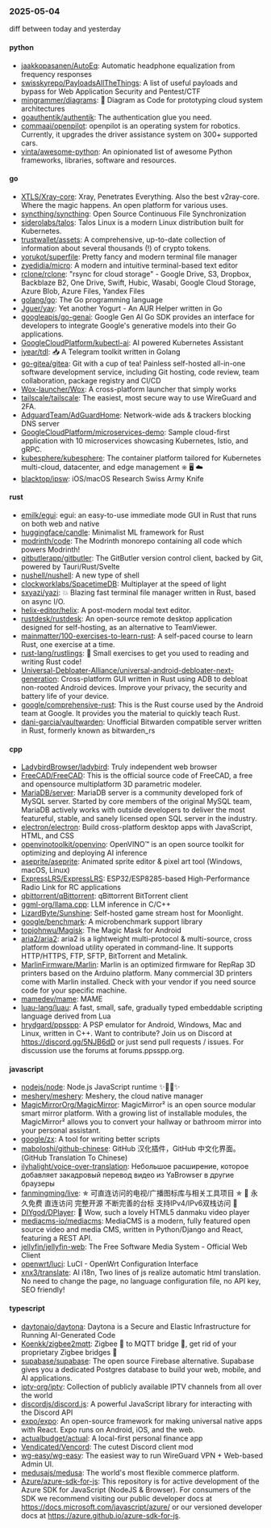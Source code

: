 ### 2025-05-04
diff between today and yesterday

#### python
* [jaakkopasanen/AutoEq](https://github.com/jaakkopasanen/AutoEq): Automatic headphone equalization from frequency responses
* [swisskyrepo/PayloadsAllTheThings](https://github.com/swisskyrepo/PayloadsAllTheThings): A list of useful payloads and bypass for Web Application Security and Pentest/CTF
* [mingrammer/diagrams](https://github.com/mingrammer/diagrams): 🎨 Diagram as Code for prototyping cloud system architectures
* [goauthentik/authentik](https://github.com/goauthentik/authentik): The authentication glue you need.
* [commaai/openpilot](https://github.com/commaai/openpilot): openpilot is an operating system for robotics. Currently, it upgrades the driver assistance system on 300+ supported cars.
* [vinta/awesome-python](https://github.com/vinta/awesome-python): An opinionated list of awesome Python frameworks, libraries, software and resources.

#### go
* [XTLS/Xray-core](https://github.com/XTLS/Xray-core): Xray, Penetrates Everything. Also the best v2ray-core. Where the magic happens. An open platform for various uses.
* [syncthing/syncthing](https://github.com/syncthing/syncthing): Open Source Continuous File Synchronization
* [siderolabs/talos](https://github.com/siderolabs/talos): Talos Linux is a modern Linux distribution built for Kubernetes.
* [trustwallet/assets](https://github.com/trustwallet/assets): A comprehensive, up-to-date collection of information about several thousands (!) of crypto tokens.
* [yorukot/superfile](https://github.com/yorukot/superfile): Pretty fancy and modern terminal file manager
* [zyedidia/micro](https://github.com/zyedidia/micro): A modern and intuitive terminal-based text editor
* [rclone/rclone](https://github.com/rclone/rclone): "rsync for cloud storage" - Google Drive, S3, Dropbox, Backblaze B2, One Drive, Swift, Hubic, Wasabi, Google Cloud Storage, Azure Blob, Azure Files, Yandex Files
* [golang/go](https://github.com/golang/go): The Go programming language
* [Jguer/yay](https://github.com/Jguer/yay): Yet another Yogurt - An AUR Helper written in Go
* [googleapis/go-genai](https://github.com/googleapis/go-genai): Google Gen AI Go SDK provides an interface for developers to integrate Google's generative models into their Go applications.
* [GoogleCloudPlatform/kubectl-ai](https://github.com/GoogleCloudPlatform/kubectl-ai): AI powered Kubernetes Assistant
* [iyear/tdl](https://github.com/iyear/tdl): 📥 A Telegram toolkit written in Golang
* [go-gitea/gitea](https://github.com/go-gitea/gitea): Git with a cup of tea! Painless self-hosted all-in-one software development service, including Git hosting, code review, team collaboration, package registry and CI/CD
* [Wox-launcher/Wox](https://github.com/Wox-launcher/Wox): A cross-platform launcher that simply works
* [tailscale/tailscale](https://github.com/tailscale/tailscale): The easiest, most secure way to use WireGuard and 2FA.
* [AdguardTeam/AdGuardHome](https://github.com/AdguardTeam/AdGuardHome): Network-wide ads & trackers blocking DNS server
* [GoogleCloudPlatform/microservices-demo](https://github.com/GoogleCloudPlatform/microservices-demo): Sample cloud-first application with 10 microservices showcasing Kubernetes, Istio, and gRPC.
* [kubesphere/kubesphere](https://github.com/kubesphere/kubesphere): The container platform tailored for Kubernetes multi-cloud, datacenter, and edge management ⎈ 🖥 ☁️
* [blacktop/ipsw](https://github.com/blacktop/ipsw): iOS/macOS Research Swiss Army Knife

#### rust
* [emilk/egui](https://github.com/emilk/egui): egui: an easy-to-use immediate mode GUI in Rust that runs on both web and native
* [huggingface/candle](https://github.com/huggingface/candle): Minimalist ML framework for Rust
* [modrinth/code](https://github.com/modrinth/code): The Modrinth monorepo containing all code which powers Modrinth!
* [gitbutlerapp/gitbutler](https://github.com/gitbutlerapp/gitbutler): The GitButler version control client, backed by Git, powered by Tauri/Rust/Svelte
* [nushell/nushell](https://github.com/nushell/nushell): A new type of shell
* [clockworklabs/SpacetimeDB](https://github.com/clockworklabs/SpacetimeDB): Multiplayer at the speed of light
* [sxyazi/yazi](https://github.com/sxyazi/yazi): 💥 Blazing fast terminal file manager written in Rust, based on async I/O.
* [helix-editor/helix](https://github.com/helix-editor/helix): A post-modern modal text editor.
* [rustdesk/rustdesk](https://github.com/rustdesk/rustdesk): An open-source remote desktop application designed for self-hosting, as an alternative to TeamViewer.
* [mainmatter/100-exercises-to-learn-rust](https://github.com/mainmatter/100-exercises-to-learn-rust): A self-paced course to learn Rust, one exercise at a time.
* [rust-lang/rustlings](https://github.com/rust-lang/rustlings): 🦀 Small exercises to get you used to reading and writing Rust code!
* [Universal-Debloater-Alliance/universal-android-debloater-next-generation](https://github.com/Universal-Debloater-Alliance/universal-android-debloater-next-generation): Cross-platform GUI written in Rust using ADB to debloat non-rooted Android devices. Improve your privacy, the security and battery life of your device.
* [google/comprehensive-rust](https://github.com/google/comprehensive-rust): This is the Rust course used by the Android team at Google. It provides you the material to quickly teach Rust.
* [dani-garcia/vaultwarden](https://github.com/dani-garcia/vaultwarden): Unofficial Bitwarden compatible server written in Rust, formerly known as bitwarden_rs

#### cpp
* [LadybirdBrowser/ladybird](https://github.com/LadybirdBrowser/ladybird): Truly independent web browser
* [FreeCAD/FreeCAD](https://github.com/FreeCAD/FreeCAD): This is the official source code of FreeCAD, a free and opensource multiplatform 3D parametric modeler.
* [MariaDB/server](https://github.com/MariaDB/server): MariaDB server is a community developed fork of MySQL server. Started by core members of the original MySQL team, MariaDB actively works with outside developers to deliver the most featureful, stable, and sanely licensed open SQL server in the industry.
* [electron/electron](https://github.com/electron/electron): Build cross-platform desktop apps with JavaScript, HTML, and CSS
* [openvinotoolkit/openvino](https://github.com/openvinotoolkit/openvino): OpenVINO™ is an open source toolkit for optimizing and deploying AI inference
* [aseprite/aseprite](https://github.com/aseprite/aseprite): Animated sprite editor & pixel art tool (Windows, macOS, Linux)
* [ExpressLRS/ExpressLRS](https://github.com/ExpressLRS/ExpressLRS): ESP32/ESP8285-based High-Performance Radio Link for RC applications
* [qbittorrent/qBittorrent](https://github.com/qbittorrent/qBittorrent): qBittorrent BitTorrent client
* [ggml-org/llama.cpp](https://github.com/ggml-org/llama.cpp): LLM inference in C/C++
* [LizardByte/Sunshine](https://github.com/LizardByte/Sunshine): Self-hosted game stream host for Moonlight.
* [google/benchmark](https://github.com/google/benchmark): A microbenchmark support library
* [topjohnwu/Magisk](https://github.com/topjohnwu/Magisk): The Magic Mask for Android
* [aria2/aria2](https://github.com/aria2/aria2): aria2 is a lightweight multi-protocol & multi-source, cross platform download utility operated in command-line. It supports HTTP/HTTPS, FTP, SFTP, BitTorrent and Metalink.
* [MarlinFirmware/Marlin](https://github.com/MarlinFirmware/Marlin): Marlin is an optimized firmware for RepRap 3D printers based on the Arduino platform. Many commercial 3D printers come with Marlin installed. Check with your vendor if you need source code for your specific machine.
* [mamedev/mame](https://github.com/mamedev/mame): MAME
* [luau-lang/luau](https://github.com/luau-lang/luau): A fast, small, safe, gradually typed embeddable scripting language derived from Lua
* [hrydgard/ppsspp](https://github.com/hrydgard/ppsspp): A PSP emulator for Android, Windows, Mac and Linux, written in C++. Want to contribute? Join us on Discord at https://discord.gg/5NJB6dD or just send pull requests / issues. For discussion use the forums at forums.ppsspp.org.

#### javascript
* [nodejs/node](https://github.com/nodejs/node): Node.js JavaScript runtime ✨🐢🚀✨
* [meshery/meshery](https://github.com/meshery/meshery): Meshery, the cloud native manager
* [MagicMirrorOrg/MagicMirror](https://github.com/MagicMirrorOrg/MagicMirror): MagicMirror² is an open source modular smart mirror platform. With a growing list of installable modules, the MagicMirror² allows you to convert your hallway or bathroom mirror into your personal assistant.
* [google/zx](https://github.com/google/zx): A tool for writing better scripts
* [maboloshi/github-chinese](https://github.com/maboloshi/github-chinese): GitHub 汉化插件，GitHub 中文化界面。 (GitHub Translation To Chinese)
* [ilyhalight/voice-over-translation](https://github.com/ilyhalight/voice-over-translation): Небольшое расширение, которое добавляет закадровый перевод видео из YaBrowser в другие браузеры
* [fanmingming/live](https://github.com/fanmingming/live): ✯ 可直连访问的电视/广播图标库与相关工具项目 ✯ 🔕 永久免费 直连访问 完整开源 不断完善的台标 支持IPv4/IPv6双栈访问 🔕
* [DIYgod/DPlayer](https://github.com/DIYgod/DPlayer): 🍭 Wow, such a lovely HTML5 danmaku video player
* [mediacms-io/mediacms](https://github.com/mediacms-io/mediacms): MediaCMS is a modern, fully featured open source video and media CMS, written in Python/Django and React, featuring a REST API.
* [jellyfin/jellyfin-web](https://github.com/jellyfin/jellyfin-web): The Free Software Media System - Official Web Client
* [openwrt/luci](https://github.com/openwrt/luci): LuCI - OpenWrt Configuration Interface
* [xnx3/translate](https://github.com/xnx3/translate): AI i18n, Two lines of js realize automatic html translation. No need to change the page, no language configuration file, no API key, SEO friendly!

#### typescript
* [daytonaio/daytona](https://github.com/daytonaio/daytona): Daytona is a Secure and Elastic Infrastructure for Running AI-Generated Code
* [Koenkk/zigbee2mqtt](https://github.com/Koenkk/zigbee2mqtt): Zigbee 🐝 to MQTT bridge 🌉, get rid of your proprietary Zigbee bridges 🔨
* [supabase/supabase](https://github.com/supabase/supabase): The open source Firebase alternative. Supabase gives you a dedicated Postgres database to build your web, mobile, and AI applications.
* [iptv-org/iptv](https://github.com/iptv-org/iptv): Collection of publicly available IPTV channels from all over the world
* [discordjs/discord.js](https://github.com/discordjs/discord.js): A powerful JavaScript library for interacting with the Discord API
* [expo/expo](https://github.com/expo/expo): An open-source framework for making universal native apps with React. Expo runs on Android, iOS, and the web.
* [actualbudget/actual](https://github.com/actualbudget/actual): A local-first personal finance app
* [Vendicated/Vencord](https://github.com/Vendicated/Vencord): The cutest Discord client mod
* [wg-easy/wg-easy](https://github.com/wg-easy/wg-easy): The easiest way to run WireGuard VPN + Web-based Admin UI.
* [medusajs/medusa](https://github.com/medusajs/medusa): The world's most flexible commerce platform.
* [Azure/azure-sdk-for-js](https://github.com/Azure/azure-sdk-for-js): This repository is for active development of the Azure SDK for JavaScript (NodeJS & Browser). For consumers of the SDK we recommend visiting our public developer docs at https://docs.microsoft.com/javascript/azure/ or our versioned developer docs at https://azure.github.io/azure-sdk-for-js.
